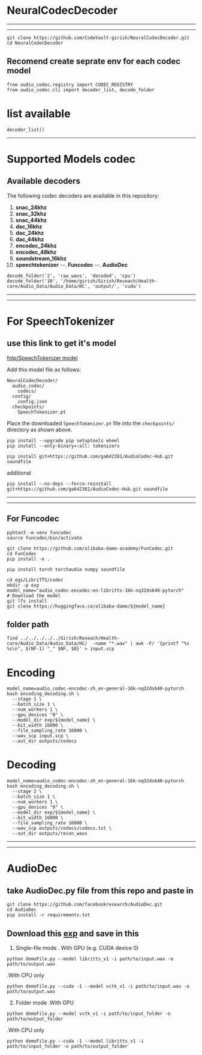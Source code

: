 # NeuralCodecDecoder

***
***
```
git clone https://github.com/CodeVault-girish/NeuralCodecDecoder.git
cd NeuralCodecDecoder
```
## Recomend create seprate env for each codec model
```
from audio_codec.registry import CODEC_REGISTRY
from audio_codec.cli import decoder_list, decode_folder
```

# list available

```
decoder_list()
```

---
# Supported Models codec
## Available decoders

The following codec decoders are available in this repository:

1. **snac_24khz**  
2. **snac_32khz**  
3. **snac_44khz**  
4. **dac_16khz**  
5. **dac_24khz**  
6. **dac_44khz**  
7. **encodec_24khz**  
8. **encodec_48khz**  
9. **soundstream_16khz**  
10. **speechtokenizer**
--. **Funcodec**
--. **AudioDec**
```
decode_folder('2', 'raw_wavs', 'decoded', 'cpu')
decode_folder('10', '/home/girish/Girish/Reseach/Health-care/Audio_Data/Audio_Data/HC', 'output/', 'cuda')
```
---
---
# For SpeechTokenizer 
## use this link to get it's model 

[fnlp/SpeechTokenizer model](https://huggingface.co/fnlp/SpeechTokenizer/tree/main/speechtokenizer_hubert_avg)

Add this model file as follows:

```
NeuralCodecDecoder/
  audio_codec/
    codecs/
  config/
    config.json
  checkpoints/
    SpeechTokenizer.pt
```

Place the downloaded `SpeechTokenizer.pt` file into the `checkpoints/` directory as shown above.

```
pip install --upgrade pip setuptools wheel
pip install --only-binary=:all: tokenizers

pip install git+https://github.com/ga642381/AudioCodec-Hub.git soundfile
```
additional
```
pip install --no-deps --force-reinstall git+https://github.com/ga642381/AudioCodec-Hub.git soundfile
```
---
---
## For Funcodec
```
pyhton3 -m venv funcodec
source funcodec/bin/activate
```
```
git clone https://github.com/alibaba-damo-academy/FunCodec.git
cd FunCodec
pip install -e .
```
```
pip install torch torchaudio numpy soundfile
```
```
cd egs/LibriTTS/codec
mkdir -p exp
model_name="audio_codec-encodec-en-libritts-16k-nq32ds640-pytorch"
# Download the model
git lfs install
git clone https://huggingface.co/alibaba-damo/${model_name}
```
## folder path
```
find ../../../../../Girish/Reseach/Health-care/Audio_Data/Audio_Data/HC/  -name "*.wav" | awk -F/ '{printf "%s %s\n", $(NF-1) "_" $NF, $0}' > input.scp
```
# Encoding
```
model_name=audio_codec-encodec-zh_en-general-16k-nq32ds640-pytorch
bash encoding_decoding.sh \
  --stage 1 \
  --batch_size 1 \
  --num_workers 1 \
  --gpu_devices "0" \
  --model_dir exp/${model_name} \
  --bit_width 16000 \
  --file_sampling_rate 16000 \
  --wav_scp input.scp \
  --out_dir outputs/codecs
```
# Decoding
```
model_name=audio_codec-encodec-zh_en-general-16k-nq32ds640-pytorch
bash encoding_decoding.sh \
  --stage 2 \
  --batch_size 1 \
  --num_workers 1 \
  --gpu_devices "0" \
  --model_dir exp/${model_name} \
  --bit_width 16000 \
  --file_sampling_rate 16000 \
  --wav_scp outputs/codecs/codecs.txt \
  --out_dir outputs/recon_wavs
```

---
---
# AudioDec

## take AudioDec.py file from this repo and paste in 
```
git clone https://github.com/facebookresearch/AudioDec.git
cd AudioDec
pip install -r requirements.txt
```
## Download this [exp](https://github.com/facebookresearch/AudioDec/releases/download/pretrain_models_v02/exp.zip) and save in this

<!-- python demoFile.py --model vctk_v1  -i ../codec/test/ -o output/
python demoFile.py --model libritts_v1 -i ../codec/test/ -o output/
python demoFile.py --model libritts_v1 -i ../codec/test/A002_02_BBP_NORMAL.wav -o output.wav

 -->
1. Single-file mode
. With GPU (e.g. CUDA device 0)
```
python demoFile.py --model libritts_v1 -i path/to/input.wav -o path/to/output.wav
```
.With CPU only 
```
python demoFile.py --cuda -1 --model vctk_v1 -i path/to/input.wav -o path/to/output.wav
```
2. Folder mode
.With GPU
```
python demoFile.py --model vctk_v1 -i path/to/input_folder -o path/to/output_folder
```
.With CPU only
```
python demoFile.py --cuda -1 --model libritts_v1 -i path/to/input_folder -o path/to/output_folder
```